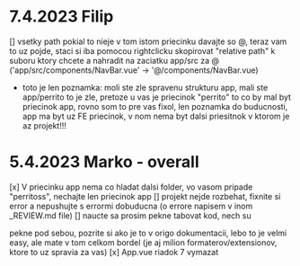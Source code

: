 # 7.4.2023 Filip
[] vsetky path pokial to nieje v tom istom priecinku davajte so @, teraz vam to uz pojde, staci si iba pomocou rightclicku skopirovat "relative path" k suboru ktory chcete a nahradit na zaciatku app/src za @ ('app/src/components/NavBar.vue' -> '@/components/NavBar.vue)
- toto je len poznamka:
	moli ste zle spravenu strukturu app, mali ste app/perrito to je zle, pretoze u vas je priecinok "perrito" to co by mal byt priecinok app, rovno som to pre vas fixol, len poznamka do buducnosti, app ma byt uz FE priecinok, v nom nema byt dalsi priesitnok v ktorom je az projekt!!!


# 5.4.2023 Marko - overall
[x] V priecinku app nema co hladat dalsi folder, vo vasom pripade "perritoss", nechajte len priecinok app
[] projekt nejde rozbehat, fixnite si error a nepushujte s errormi dobuducna (o errore napisem v inom _REVIEW.md file)
[] naucte sa prosim pekne tabovat kod, nech su <div> pekne pod sebou, pozrite si ako je to v origo dokumentacii, lebo to je velmi easy, ale mate v tom celkom bordel (je aj milion formaterov/extensionov, ktore to uz spravia za vas)
[x] App.vue riadok 7 vymazat
